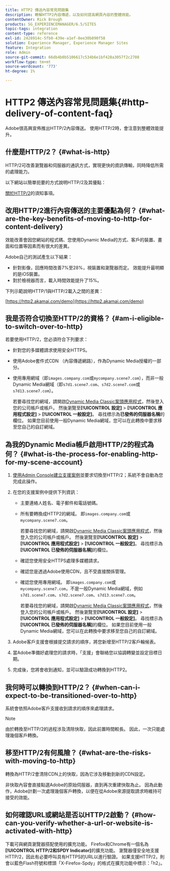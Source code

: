 ```yaml
---
title: HTTP2 傳送內容常見問題集
description: 瞭解HTTP2內容傳遞，以及如何提高網頁內容的整體效能。
contentOwner: Rick Brough
products: SG_EXPERIENCEMANAGER/6.5/SITES
topic-tags: integration
content-type: reference
exl-id: 2428914c-5fb0-439e-a1ef-8ee30b890f58
solution: Experience Manager, Experience Manager Sites
feature: Integration
role: Admin
source-git-commit: 66db4b0b5106617c534b6e1bf428a3057f2c2708
workflow-type: tm+mt
source-wordcount: '773'
ht-degree: 1%

---
```


# HTTP2 傳送內容常見問題集{#http-delivery-of-content-faq}

Adobe很高興宣佈推出HTTP/2內容傳送。 使用HTTP/2時，會注意到整體效能提升。

## 什麼是HTTP/2？ {#what-is-http}

HTTP/2可改善瀏覽器和伺服器的通訊方式，實現更快的資訊傳輸，同時降低所需的處理能力。

以下網站以簡單扼要的方式說明HTTP/2及其優點：

[關於HTTP/2](https://www.engadget.com/2015-02-24-what-you-need-to-know-about-http-2.html)的須知事項。

## 改用HTTP/2進行內容傳送的主要優點為何？ {#what-are-the-key-benefits-of-moving-to-http-for-content-delivery}

效能改善會因您網站的程式碼、您使用Dynamic Media的方式、客戶的裝置、畫面和位置等因素而有很大的差異。

Adobe自己的測試產生以下結果：

* 針對影像，回應時間改善7%至28%，視裝置和瀏覽器而定。 效能提升最明顯的是iOS裝置。
* 對於檢視器而言，載入時間效能提升了15%。

下列示範說明HTTP/1與HTTP/2載入之間的差異：

[https://http2.akamai.com/demo](https://http2.akamai.com/demo)

## 我是否符合切換至HTTP/2的資格？ {#am-i-eligible-to-switch-over-to-http}

若要使用HTTP/2，您必須符合下列要求：

* 針對您的多媒體請求使用安全HTTPS。
* 使用Adobe套件式CDN （內容傳遞網路），作為Dynamic Media授權的一部分。
* 使用專用網域（即`images.company.com`或`mycompany.scene7.com`），而非一般Dynamic Media網域（即`s7d1.scene7.com`、`s7d2.scene7.com`或`s7d13.scene7.com`）。

  若要尋找您的網域，請開啟[Dynamic Media Classic案頭應用程式](https://experienceleague.adobe.com/docs/dynamic-media-classic/using/getting-started/signing-out.html?lang=zh-Hant#getting-started)，然後登入您的公司帳戶或帳戶。 然後瀏覽至&#x200B;**[!UICONTROL 設定]** > **[!UICONTROL 應用程式設定]** > **[!UICONTROL 一般設定]**。 尋找標示為&#x200B;**已發佈的伺服器名稱**&#x200B;的欄位。 如果您目前使用一般Dynamic Media網域，您可以在此轉換中要求移至您自己的自訂網域。

## 為我的Dynamic Media帳戶啟用HTTP/2的程式為何？ {#what-is-the-process-for-enabling-http-for-my-scene-account}

1. [使用Admin Console建立支援案例](https://helpx.adobe.com/tw/enterprise/using/support-for-experience-cloud.html)並要求切換至HTTP/2；系統不會自動為您完成此操作。
1. 在您的支援案例中提供下列資訊：

   * 主要連絡人姓名、電子郵件和電話號碼。
   * 所有要轉換成HTTP2的網域。 即`images.company.com`或`mycompany.scene7.com`。

     若要尋找您的網域，請開啟[Dynamic Media Classic案頭應用程式](https://experienceleague.adobe.com/docs/dynamic-media-classic/using/getting-started/signing-out.html?lang=zh-Hant#getting-started)，然後登入您的公司帳戶或帳戶。 然後瀏覽至&#x200B;**[!UICONTROL 設定]** > **[!UICONTROL 應用程式設定]** > **[!UICONTROL 一般設定]**。 尋找標示為&#x200B;**[!UICONTROL 已發佈的伺服器名稱]**&#x200B;的欄位。

   * 確認您使用安全HTTPS處理多媒體請求。
   * 確認您是透過Adobe使用CDN，且不受直接關係管理。
   * 確認您使用專用網域。 即`images.company.com`或`mycompany.scene7.com`，不是一般Dynamic Media網域，例如`s7d1.scene7.com`、`s7d2.scene7.com`、`s7d13.scene7.com`。

     若要尋找您的網域，請開啟[Dynamic Media Classic案頭應用程式](https://experienceleague.adobe.com/docs/dynamic-media-classic/using/getting-started/signing-out.html?lang=zh-Hant#getting-started)，然後登入您的公司帳戶或帳戶。 然後瀏覽至&#x200B;**[!UICONTROL 設定]** > **[!UICONTROL 應用程式設定]** > **[!UICONTROL 一般設定]**。 尋找標示為&#x200B;**[!UICONTROL 已發佈的伺服器名稱]**&#x200B;的欄位。 如果您目前使用一般Dynamic Media網域，您可以在此轉換中要求移至您自己的自訂網域。

1. Adobe客戶支援會根據提交請求的順序，將您新增至HTTP/2客戶輪候表。
1. 當Adobe準備好處理您的請求時，「支援」會聯絡您以協調轉變並設定目標日期。
1. 完成後，您將會收到通知，並可以驗證成功轉換到HTTP2。

## 我何時可以轉換到HTTP/2？ {#when-can-i-expect-to-be-transitioned-over-to-http}

系統會依照Adobe客戶支援收到請求的順序來處理請求。

>[!NOTE]
>
>由於轉換至HTTP/2的過程涉及清除快取，因此前置時間較長。 因此，一次只能處理幾個客戶轉換。

## 移至HTTP/2有何風險？ {#what-are-the-risks-with-moving-to-http}

轉換為HTTP/2會清除CDN上的快取，因為它涉及移動到新的CDN設定。

非快取內容會直接點選Adobe的原始伺服器，直到再次重建快取為止。 因為此動作，Adobe計劃一次處理幾個客戶轉換，以便在從Adobe來源提取請求時維持可接受的效能。

## 如何確認URL或網站是否以HTTP/2啟動？ {#how-can-you-verify-whether-a-url-or-website-is-activated-with-http}

下載可與網頁瀏覽器搭配使用的擴充功能。 Firefox和Chrome有一個名為&#x200B;**[!UICONTROL HTTP/2和SPDY Indicator]**&#x200B;的擴充功能。 瀏覽器僅安全地支援HTTP/2，因此有必要呼叫具有HTTPS的URL以進行驗證。 如果支援HTTP/2，則會以藍色Flash符號和標頭「X-Firefox-Spdy」的格式在擴充功能中標示：「h2」。
